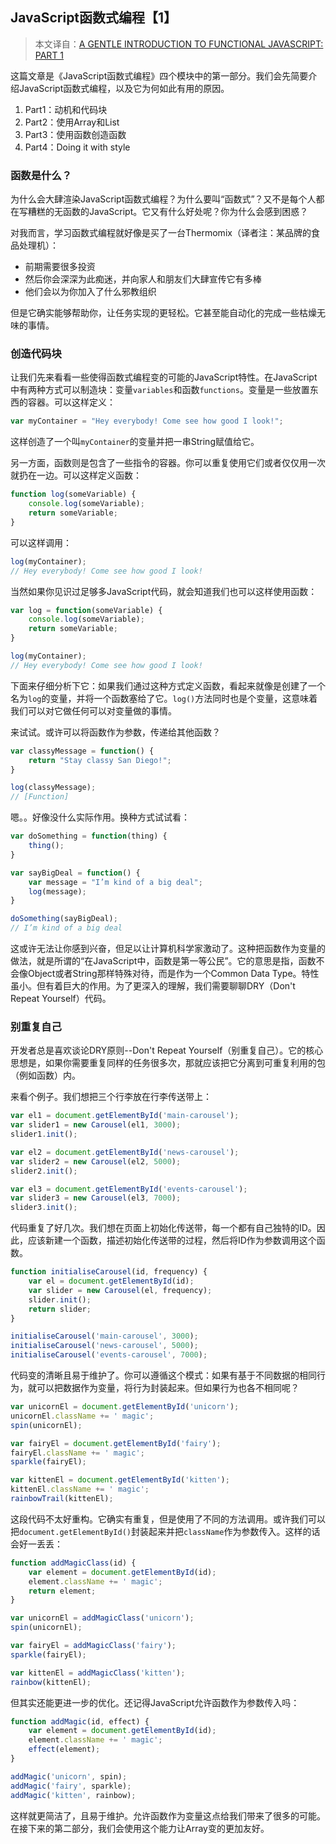## JavaScript函数式编程【1】

> 本文译自：[A GENTLE INTRODUCTION TO FUNCTIONAL JAVASCRIPT: PART 1](http://jrsinclair.com/articles/2016/gentle-introduction-to-functional-javascript-intro/)

这篇文章是《JavaScript函数式编程》四个模块中的第一部分。我们会先简要介绍JavaScript函数式编程，以及它为何如此有用的原因。

  1. Part1：动机和代码块
  2. Part2：使用Array和List
  3. Part3：使用函数创造函数
  4. Part4：Doing it with style

### 函数是什么？

为什么会大肆渲染JavaScript函数式编程？为什么要叫“函数式”？又不是每个人都在写糟糕的无函数的JavaScript。它又有什么好处呢？你为什么会感到困惑？

对我而言，学习函数式编程就好像是买了一台Thermomix（译者注：某品牌的食品处理机）：

  - 前期需要很多投资
  - 然后你会深深为此痴迷，并向家人和朋友们大肆宣传它有多棒
  - 他们会以为你加入了什么邪教组织

但是它确实能够帮助你，让任务实现的更轻松。它甚至能自动化的完成一些枯燥无味的事情。

### 创造代码块

让我们先来看看一些使得函数式编程变的可能的JavaScript特性。在JavaScript中有两种方式可以制造块：变量`variables`和函数`functions`。变量是一些放置东西的容器。可以这样定义：

```js
var myContainer = "Hey everybody! Come see how good I look!";
```

这样创造了一个叫`myContainer`的变量并把一串String赋值给它。

另一方面，函数则是包含了一些指令的容器。你可以重复使用它们或者仅仅用一次就扔在一边。可以这样定义函数：

```js
function log(someVariable) {
    console.log(someVariable);
    return someVariable;
}
```

可以这样调用：

```js
log(myContainer);
// Hey everybody! Come see how good I look!
```

当然如果你见识过足够多JavaScript代码，就会知道我们也可以这样使用函数：

```js
var log = function(someVariable) {
    console.log(someVariable);
    return someVariable;
}

log(myContainer);
// Hey everybody! Come see how good I look!
```

下面来仔细分析下它：如果我们通过这种方式定义函数，看起来就像是创建了一个名为`log`的变量，并将一个函数塞给了它。`log()`方法同时也是个变量，这意味着我们可以对它做任何可以对变量做的事情。

来试试。或许可以将函数作为参数，传递给其他函数？

```js
var classyMessage = function() {
    return "Stay classy San Diego!";
}

log(classyMessage);
// [Function]
```

嗯。。好像没什么实际作用。换种方式试试看：

```js
var doSomething = function(thing) {
    thing();
}

var sayBigDeal = function() {
    var message = "I’m kind of a big deal";
    log(message);
}

doSomething(sayBigDeal);
// I’m kind of a big deal
```

这或许无法让你感到兴奋，但足以让计算机科学家激动了。这种把函数作为变量的做法，就是所谓的“在JavaScript中，函数是第一等公民”。它的意思是指，函数不会像Object或者String那样特殊对待，而是作为一个Common Data Type。特性虽小。但有着巨大的作用。为了更深入的理解，我们需要聊聊DRY（Don't Repeat Yourself）代码。

### 别重复自己

开发者总是喜欢谈论DRY原则--Don't Repeat Yourself（别重复自己）。它的核心思想是，如果你需要重复同样的任务很多次，那就应该把它分离到可重复利用的包（例如函数）内。

来看个例子。我们想把三个行李放在行李传送带上：

```js
var el1 = document.getElementById('main-carousel');
var slider1 = new Carousel(el1, 3000);
slider1.init();

var el2 = document.getElementById('news-carousel');
var slider2 = new Carousel(el2, 5000);
slider2.init();

var el3 = document.getElementById('events-carousel');
var slider3 = new Carousel(el3, 7000);
slider3.init();
```

代码重复了好几次。我们想在页面上初始化传送带，每一个都有自己独特的ID。因此，应该新建一个函数，描述初始化传送带的过程，然后将ID作为参数调用这个函数。

```js
function initialiseCarousel(id, frequency) {
    var el = document.getElementById(id);
    var slider = new Carousel(el, frequency);
    slider.init();
    return slider;
}

initialiseCarousel('main-carousel', 3000);
initialiseCarousel('news-carousel', 5000);
initialiseCarousel('events-carousel', 7000);
```

代码变的清晰且易于维护了。你可以遵循这个模式：如果有基于不同数据的相同行为，就可以把数据作为变量，将行为封装起来。但如果行为也各不相同呢？

```js
var unicornEl = document.getElementById('unicorn');
unicornEl.className += ' magic';
spin(unicornEl);

var fairyEl = document.getElementById('fairy');
fairyEl.className += ' magic';
sparkle(fairyEl);

var kittenEl = document.getElementById('kitten');
kittenEl.className += ' magic';
rainbowTrail(kittenEl);
```

这段代码不太好重构。它确实有重复，但是使用了不同的方法调用。或许我们可以把`document.getElementById()`封装起来并把`className`作为参数传入。这样的话会好一丢丢：

```js
function addMagicClass(id) {
    var element = document.getElementById(id);
    element.className += ' magic';
    return element;
}

var unicornEl = addMagicClass('unicorn');
spin(unicornEl);

var fairyEl = addMagicClass('fairy');
sparkle(fairyEl);

var kittenEl = addMagicClass('kitten');
rainbow(kittenEl);
```

但其实还能更进一步的优化。还记得JavaScript允许函数作为参数传入吗：

```js
function addMagic(id, effect) {
    var element = document.getElementById(id);
    element.className += ' magic';
    effect(element);
}

addMagic('unicorn', spin);
addMagic('fairy', sparkle);
addMagic('kitten', rainbow);
```

这样就更简洁了，且易于维护。允许函数作为变量这点给我们带来了很多的可能。在接下来的第二部分，我们会使用这个能力让Array变的更加友好。